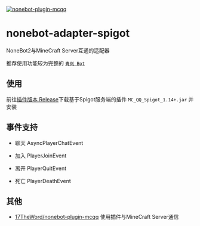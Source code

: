 [![nonebot-plugin-mcqq](https://socialify.git.ci/17TheWord/nonebot-adapter-spigot/image?description=1&font=Inter&forks=1&issues=1&logo=https%3A%2F%2Fnb2.baka.icu%2Flogo.png&name=1&owner=1&pattern=Solid&pulls=1&stargazers=1&theme=Light)](https://17theword.github.io/mc_qq/)

# nonebot-adapter-spigot
NoneBot2与MineCraft Server互通的适配器

推荐使用功能较为完整的 [`青岚 Bot`](https://github.com/17TheWord/qinglan_bot)

## 使用

前往[插件版本 Release](https://github.com/17TheWord/nonebot-plugin-mcqq/releases)下载基于Spigot服务端的插件 `MC_QQ_Spigot_1.14+.jar` 并安装

## 事件支持

- 聊天 AsyncPlayerChatEvent

- 加入 PlayerJoinEvent

- 离开 PlayerQuitEvent

- 死亡 PlayerDeathEvent


## 其他

- [17TheWord/nonebot-plugin-mcqq](https://github.com/17TheWord/nonebot-plugin-mcqq) 使用插件与MineCraft Server通信
